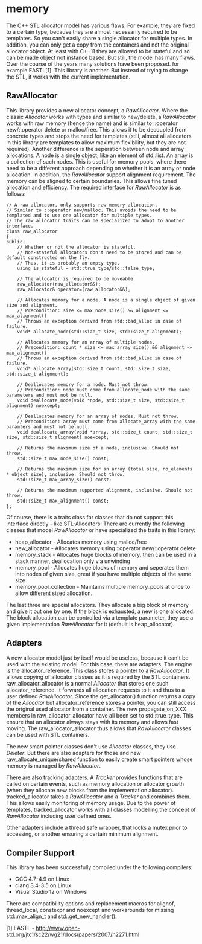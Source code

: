 memory
======
The C++ STL allocator model has various flaws. For example, they are fixed to a certain type, because they are almost necessarily required to be templates. So you can't easily share a single allocator for multiple types. In addition, you can only get a copy from the containers and not the original allocator object. At least with C++11 they are allowed to be stateful and so can be made object not instance based. But still, the model has many flaws.
Over the course of the years many solutions have been proposed. for example EASTL[1]. This library is another. But instead of trying to change the STL, it works with the current implementation.

RawAllocator
------------
This library provides a new allocator concept, a *RawAllocator*. Where the classic *Allocator* works with types and similar to new/delete, a *RawAllocator* works with raw memory (hence the name) and is similar to ::operator new/::operator delete or malloc/free. This allows it to be decoupled from concrete types and stops the need for templates (still, almost all allocators in this library are templates to allow maximum flexibility, but they are not required).
Another difference is the seperation between node and array allocations. A node is a single object, like an element of std::list. An array is a collection of such nodes. This is useful for memory pools, where there need to be a different approach depending on whether it is an array or node allocation.
In addition, the *RawAllocator* support alignment requirement. The memory can be aligned to certain boundaries. This allows fine tuned allocation and efficiency. The required interface for *RawAllocator* is as follows:

    // A raw allocator, only supports raw memory allocation.
    // Similar to ::operator new/malloc. This avoids the need to be templated and to use one allocator for multiple types.
    // The raw_allocator_traits can be specialized to adopt to another interface.
    class raw_allocator
    {
    public:
        // Whether or not the allocator is stateful.
        // Non-stateful allocators don't need to be stored and can be default constructed on the fly.
        // Thus, it is probably an empty type.
        using is_stateful = std::true_type/std::false_type;
         
        // The allocator is required to be moveable
        raw_allocator(raw_allocator&&);
        raw_allocator& operator=(raw_allocator&&);
        
        // Allocates memory for a node. A node is a single object of given size and alignment.
        // Precondition: size <= max_node_size() && alignment <= max_alignment()
        // Throws an exception derived from std::bad_alloc in case of failure.
        void* allocate_node(std::size_t size, std::size_t alignment);
        
        // Allocates memory for an array of multiple nodes.
        // Precondition: count * size <= max_array_size() && alignment <= max_alignment()
        // Throws an exception derived from std::bad_alloc in case of failure.
        void* allocate_array(std::size_t count, std::size_t size, std::size_t alignment);
        
        // Deallocates memory for a node. Must not throw.
        // Precondition: node must come from allocate_node with the same parameters and must not be null.
        void deallocate_node(void *node, std::size_t size, std::size_t alignment) noexcept;
        
        // Deallocates memory for an array of nodes. Must not throw.
        // Precondition: array must come from allocate_array with the same paramters and must not be null.
        void deallocate_array(void *array, std::size_t count, std::size_t size, std::size_t alignment) noexcept;
        
        // Returns the maximum size of a node, inclusive. Should not throw.
        std::size_t max_node_size() const;
        
        // Returns the maximum size for an array (total size, no_elements * object_size), inclusive. Should not throw.
        std::size_t max_array_size() const;
        
        // Returns the maximum supported alignment, inclusive. Should not throw.
        std::size_t max_alignment() const;
    };
Of course, there is a traits class for classes that do not support this interface directly - like STL-Allocators!
There are currently the following classes that model *RawAllocator* or have specialized the traits in this library:
* heap_allocator - Allocates memory using malloc/free
* new_allocator - Allocates memory using ::operator new/::operator delete
* memory_stack - Allocates huge blocks of memory, then can be used in a stack manner, deallocation only via unwinding
* memory_pool - Allocates huge blocks of memory and seperates them into nodes of given size, great if you have multiple objects of the same size
* memory_pool_collection - Maintains multiple memory_pools at once to allow different sized allocation.

The last three are special allocators. They allocate a big block of memory and give it out one by one. If the block is exhausted, a new is one allocated. The block allocation can be controlled via a template parameter, they use a given implementation *RawAllocator* for it (default is heap_allocator).

Adapters
--------
A new allocator model just by itself would be useless, because it can't be used with the existing model. For this case, there are adapters. The engine is the allocator_reference. This class stores a pointer to a *RawAllocator*. It allows copying of allocator classes as it is required by the STL containers. raw_allocator_allocator is a normal *Allocator* that stores one such allocator_reference. It forwards all allocation requests to it and thus to a user defined *RawAllocator*. Since the get_allocator() function returns a copy of the *Allocator* but allocator_reference stores a pointer, you can still access the original used allocator from a container. The new propagate_on_XXX members in raw_allocator_allocator have all been set to std::true_type. This ensure that an allocator always stays with its memory and allows fast moving. The raw_allocator_allocator thus allows that *RawAllocator* classes can be used with STL containers.

The new smart pointer classes don't use *Allocator* classes, they use *Deleter*. But there are also adapters for those and new raw_allocate_unique/shared function to easily create smart pointers whose memory is managed by *RawAllocator*.

There are also tracking adapters. A *Tracker* provides functions that are called on certain events, such as memory allocation or allocator growth (when they allocate new blocks from the implementation allocator). tracked_allocator takes a *RawAllocator* and a *Tracker* and combines them. This allows easily monitoring of memory usage. Due to the power of templates, tracked_allocator works with all classes modelling the concept of *RawAllocator* including user defined ones.

Other adapters include a thread safe wrapper, that locks a mutex prior to accessing, or another ensuring a certain minimum alignment. 

Compiler Support
----------------
This library has been successfully compiled under the following compilers:
* GCC 4.7-4.9 on Linux
* clang 3.4-3.5 on Linux
* Visual Studio 12 on Windows

There are compatibility options and replacement macros for alignof, thread_local, constexpr and noexcept and workarounds for missing std::max_align_t and std::get_new_handler().

[1] EASTL - http://www.open-std.org/jtc1/sc22/wg21/docs/papers/2007/n2271.html
